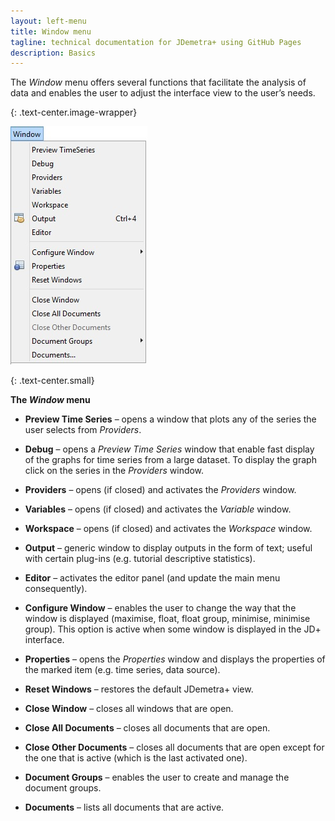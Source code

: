```yaml
---
layout: left-menu
title: Window menu
tagline: technical documentation for JDemetra+ using GitHub Pages
description: Basics
---
```


The *Window* menu offers several functions that facilitate the analysis
of data and enables the user to adjust the interface view to the user’s
needs.

{: .text-center.image-wrapper}

![Text](/assets/img/reference-manual/manual/A_Ref51.jpg)

{: .text-center.small}

**The *Window* menu**

-   **Preview Time Series** – opens a window that plots any of the
    series the user selects from *Providers*.

-   **Debug** – opens a *Preview Time Series* window that enable
    fast display of the graphs for time series from a large dataset. To
    display the graph click on the series in the *Providers* window.

-   **Providers** – opens (if closed) and activates the *Providers*
    window.

-   **Variables** – opens (if closed) and activates the *Variable*
    window.

-   **Workspace** – opens (if closed) and activates the *Workspace*
    window.

-   **Output** – generic window to display outputs in the form of text;
    useful with certain plug-ins (e.g. tutorial descriptive statistics).

-   **Editor** – activates the editor panel (and update the main menu
    consequently).

-   **Configure Window** – enables the user to change the way that the window is displayed
     (maximise, float, float group, minimise, minimise group).
    This option is active when some window is displayed in the JD+
    interface.

-   **Properties** – opens the *Properties* window and displays the
    properties of the marked item (e.g. time series, data source).

-   **Reset Windows** – restores the default JDemetra+ view.

-   **Close Window** – closes all windows that are open.

-   **Close All Documents** – closes all documents that are open.

-   **Close Other Documents** – closes all documents that are open
    except for the one that is active (which is the last activated one).

-   **Document Groups** – enables the user to create and manage the
    document groups.

-   **Documents** – lists all documents that are active.